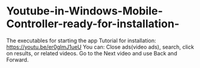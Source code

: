 # Youtube-in-Windows-Mobile-Controller-ready-for-installation-
The executables for starting the app
Tutorial for installation: https://youtu.be/er0glmJ1ueU
You can: Close ads(video ads), search, click on results, or related videos. Go to the Next video and use Back and Forward.

